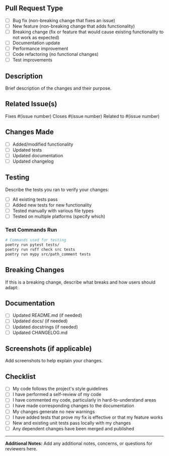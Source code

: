 ## Pull Request Type
- [ ] Bug fix (non-breaking change that fixes an issue)
- [ ] New feature (non-breaking change that adds functionality)
- [ ] Breaking change (fix or feature that would cause existing functionality to not work as expected)
- [ ] Documentation update
- [ ] Performance improvement
- [ ] Code refactoring (no functional changes)
- [ ] Test improvements

## Description
Brief description of the changes and their purpose.

## Related Issue(s)
Fixes #(issue number)
Closes #(issue number)
Related to #(issue number)

## Changes Made
- [ ] Added/modified functionality
- [ ] Updated tests
- [ ] Updated documentation
- [ ] Updated changelog

## Testing
Describe the tests you ran to verify your changes:

- [ ] All existing tests pass
- [ ] Added new tests for new functionality
- [ ] Tested manually with various file types
- [ ] Tested on multiple platforms (specify which)

### Test Commands Run
```bash
# Commands used for testing
poetry run pytest tests/
poetry run ruff check src tests
poetry run mypy src/path_comment tests
```

## Breaking Changes
If this is a breaking change, describe what breaks and how users should adapt:

## Documentation
- [ ] Updated README.md (if needed)
- [ ] Updated docs/ (if needed)
- [ ] Updated docstrings (if needed)
- [ ] Updated CHANGELOG.md

## Screenshots (if applicable)
Add screenshots to help explain your changes.

## Checklist
- [ ] My code follows the project's style guidelines
- [ ] I have performed a self-review of my code
- [ ] I have commented my code, particularly in hard-to-understand areas
- [ ] I have made corresponding changes to the documentation
- [ ] My changes generate no new warnings
- [ ] I have added tests that prove my fix is effective or that my feature works
- [ ] New and existing unit tests pass locally with my changes
- [ ] Any dependent changes have been merged and published

---

**Additional Notes:**
Add any additional notes, concerns, or questions for reviewers here.
